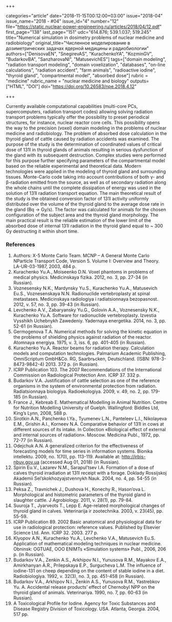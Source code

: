 +++

categories="article"
date="2018-11-15T00:12:00+03:00"
issue="2018-04"
issue_name="2018 - #04"
issue_id="4"
number="12"
file="https://static.nuclear-power-engineering.ru/articles/2018/04/12.pdf"
first_page="138"
last_page="151"
udc="614.876; 539.1.037; 519.245"
title="Numerical simulation in dosimetry problems of nuclear medicine and radiobiology"
original_title="Численное моделирование в дозиметрических задачах ядерной медицины и радиобиологии"
authors=["DenisovaEN", "SnegirevAS", "KurachenkoYA", "KozminGV", "BudarkovBA", "SanzharovaNI", "MatusevichES"]
tags=["domain modeling", "radiation transport modeling", "domain voxelization", "databases", "on-line calculations", "radiation accident", "farm animals", "radioactive iodine", "thyroid gland", "compartmental model", "absorbed dose"]
rubric = "medicine"
rubric_name = "nuclear medicine and biology"
outputs=["HTML", "DOI"]
doi="https://doi.org/10.26583/npe.2018.4.12"

+++

Currently available computational capabilities (multi-core PCs, supercomputers, radiation transport codes) allowing solving radiation transport problems typically offer the possibility to preset periodical structures, for instance, nuclear reactor core cells. This possibility opens the way to the precision (voxel) domain modeling in the problems of nuclear medicine and radiobiology. The problem of absorbed dose calculation in the thyroid gland of cattle caused by radiation accidents was examined. The purpose of the study is the determination of coordinated values of critical dose of 131I in thyroid glands of animals resulting in serious dysfunction of the gland with its subsequent destruction. Complex studies were performed for this purpose further specifying parameters of the compartmental model based on the reliable experimental and theoretical data. Modern technologies were applied in the modeling of thyroid gland and surrounding tissues. Monte-Carlo code taking into account contributions of both γ- and β-radiation emitted from the source, as well as of secondary radiation along the whole chains until the complete dissipation of energy was used in the solution of 131I radiation transport equation. The main theoretical result of the study is the obtained conversion factor of 131I activity uniformly distributed over the volume of the thyroid gland to the average dose rate in the gland (Bq → Gy/s). The factor was calculated for animals for the chosen configuration of the subject area and the thyroid gland morphology. The main practical result is the reliable estimation of the lower limit of the absorbed dose of internal 131I radiation in the thyroid gland equal to ~ 300 Gy destructing it within short time.

### References

1. Authors: X-5 Monte Carlo Team. MCNP – A General Monte Carlo NParticle Transport Code, Version 5. Volume I: Overview and Theory. LA-UR-03-1987, 2003, 484 p.
2. Kurachenko Yu.A., Moiseenko D.N. Voxel phantoms in problems of medical physics. Medicinskaya fizika. 2012, no. 3, pp. 27-34 (in Russian).
3. Voznesensky N.K., Mardynsky Yu.S., Kurachenko Yu.A., Matusevich Eu.S., Voznesenskaya N.N. Radionuclide vertebroplasty at spinal metastases. Medicinskaya radiologiya i radiatsionnaya bezopasnost. 2012, v. 57, no. 3, pp. 39-43 (in Russian).
4. Levchenko A.V., Zabaryansky Yu.G., Golovin A.A., Voznesensky N.K., Kurachenko Yu.A. Software for radionuclide vertebroplasty. Izvestia Vysshikh Uchebnykh Zawedeniy. Yadernaya energetika. 2014, no. 3, pp. 52-61 (in Russian).
5. Germogenova T.A. Numerical methods for solving the kinetic equation in the problems of shielding physics against radiation of the reactor. Atomnaya energiya. 1975, v. 3, iss. 6, pp. 401-405 (in Russian).
6. Kurachenko Yu.A. Reactor beams for radiation therapy. Calculation models and computation technologies. Palmarium Academic Publishing, OmniScriptum GmbH&Co. RG, Saarbrьcken, Deutschland. (ISBN: 978-3-8473-9842-4) 2013. 372 p. (in Russian).
7. ICRP Publication 103. The 2007 Recommendations of the International Commission on Radiological Protection Ann. ICRP 37. 332 p.
8. Budarkov V.A. Justification of cattle selection as one of the reference organisms in the system of environmental protection from radiation. Radiatsionnaya biologiya. Radioekologiya. 2009, v. 49, no. 2, pp. 179-185 (in Russian).
9. France J., Kebreab E. Mathematical Modelling in Animal Nutrition. Centre for Nutrition Modelling University of Guelph. Wallingford: Biddles Ltd, King’s Lynn, 2008, 588 p.
10. Sirotkin A.N., Panchenko I.Ya., Tyumenev L.N., Panteleev L.I., Nikolayeva E.M., Grishin A.I., Korneev N.A. Comparative behavior of 131I in cows at different sources of its intake. In Collection «Biological effect of external and internal sources of radiation». Moscow. Medicina Publ., 1972, pp. 72-77 (in Russian).
11. Odejchuk A.N. A generalized criterion for the effectiveness of forecasting models for time series in information systems. Bionika intellektu. 2009, no. 1(70), pp. 113-119. Available at: http://irbis-nbuv.gov.ua (accessed Aug 01, 2018) (in Russian).
12. Spirin Eu.V., Lazarev N.M., Sarapul’tsev I.A. Formation of a dose of calves thyroid irradiation at 131I receipt with a forage. Doklady Rossijskoj Akademii Sel’skokhozyajstvennykh Nauk. 2004, no. 4, pp. 54-55 (in Russian).
13. Peksa Z., Travnichek J., Dushova H., Konechy R., Hason’ova L. Morphological and histometric parameters of the thyroid gland in slaughter cattle. J Agrobiology. 2011, v. 28(1), pp. 79-84.
14. Suuroja T., Jyarveots T., Lepp E. Age-related morphological changes of thyroid gland in calves. Veterinarija ir zootechnika. 2003, v. 23(45), pp. 55-59.
15. ICRP Publication 89. 2002 Basic anatomical and physiological data for use in radiological protection: reference values. Published by Elsevier Science Ltd. Ann. ICRP 32. 2003. 277 p.
16. Klyopov A.N., Kurachenko Yu.A., Levchenko V.A., Matusevich Eu.S. Application of mathematical modeling techniques in nuclear medicine. Obninsk: OGTUAE, OOO ENIMTs «Simulation systems» Publ., 2006, 206 p. (in Russian).
17. Budarkov V.A., Zenkin A.S., Arkhipov N.I., Yunusova R.M., Mayakov E.A., Amirkhanyan A.R., Prilepskaya E.P., Surgucheva L.M. The influence of iodine-131 on cheep depending on the content of stable iodine in a diet. Radiobiologiya. 1992, v. 32(3), no. 3, pp. 451-458 (in Russian).
18. Budarkov V.A., Arkhipov N.I., Zenkin A.S., Yunusova R.M., Yastrebkov Yu. A. Accidental release products’ effect of Chernobyl NPP on the thyroid gland of animals. Veterinariya. 1990, no. 7, pp. 60-63 (in Russian).
19. A Toxicological Profile for Iodine. Agency for Toxic Substances and Disease Registry Division of Toxicology. USA. Atlanta, Georgia. 2004, 517 pp.